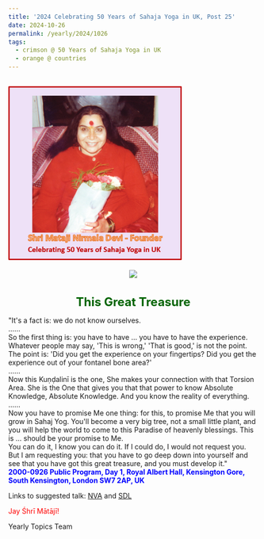 ```yaml
---
title: '2024 Celebrating 50 Years of Sahaja Yoga in UK, Post 25'
date: 2024-10-26
permalink: /yearly/2024/1026
tags:
  - crimson @ 50 Years of Sahaja Yoga in UK
  - orange @ countries
---
```


<br>
<div style="text-align: left"><img src="/images/50YearsUK.png" width="350" /></div><br>

<div style="text-align: center"><img src="https://pub-b6058b8fc5314638989cdd5e49178be6.r2.dev/2001-0714_Public_Program_Day_1_Royal_Albert_Hall_Kensington_Gore_London_SW7_UK_02.jpg" /></div>

<br>
<p style="color:DarkGreen; text-align:center">
<font size="+2"><b>This Great Treasure</b><br></font>
</p>

<p>
"It's a fact is: we do not know ourselves.<br>
......<br>
So the first thing is: you have to have ... you have to have the experience. Whatever people may say, 'This is wrong,' 'That is good,' is not the point. The point is: 'Did you get the experience on your fingertips? Did you get the experience out of your fontanel bone area?'<br>
......<br>
Now this Kuṇḍalinī is the one, She makes your connection with that Torsion Area. She is the One that gives you that that power to know Absolute Knowledge, Absolute Knowledge. And you know the reality of everything.<br>
......<br>
Now you have to promise Me one thing: for this, to promise Me that you will grow in Sahaj Yog. You'll become a very big tree, not a small little plant, and you will help the world to come to this Paradise of heavenly blessings. This is ... should be your promise to Me.<br>
You can do it, I know you can do it. If I could do, I would not request you.<br>
But I am requesting you: that you have to go deep down into yourself and see that you have got this great treasure, and you must develop it."<br>
<font color="blue"><b>2000-0926 Public Program, Day 1, Royal Albert Hall, Kensington Gore, South Kensington, London SW7 2AP, UK</b></font><br>
</p>

Links to suggested talk: <a href="https://youtu.be/JlByosjGFrM"> NVA</a> and <a href="https://library.sahajaworld.org/play?video=VlRGbU1FZFRVbVZhTjJZPQ__"> SDL</a><br>

<p style="color:red;">Jay Śhrī Mātājī!<br></p>

<p>Yearly Topics Team</p>